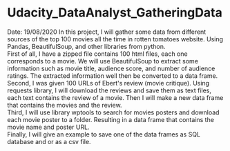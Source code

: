 # Udacity_DataAnalyst_GatheringData
Date: 19/08/2020
In this project, I will gather some data from different sources of the top 100 movies all the time in rotten tomatoes website. Using Pandas, BeautifulSoup,  and other libraries from python. <br>
First of all, I have a zipped file contains 100 html files, each one corresponds to a movie. We will use BeautifulSoup to extract some information such as movie title, audience score, and number of audience ratings. The extracted information well then be converted to a data frame. <br>
Second, I was given 100 URLs of Ebert's review (movie critique). Using requests library, I will download the reviews and save them as text files, each text contains the review of a movie. Then I will make a new data frame that contains the movies and the review. <br>
Third, I will use library wptools to search for movies posters and download each movie poster to a folder. Resulting in a data frame that contains the movie name and poster URL. <br>
Finally, I will give an example to save one of the data frames as SQL database and or as a csv file.
